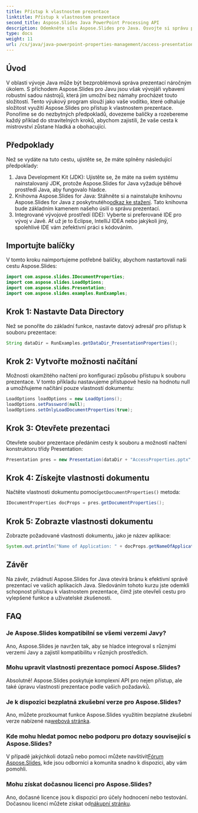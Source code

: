 ```yaml
---
title: Přístup k vlastnostem prezentace
linktitle: Přístup k vlastnostem prezentace
second_title: Aspose.Slides Java PowerPoint Processing API
description: Odemkněte sílu Aspose.Slides pro Java. Osvojte si správu prezentací pomocí tohoto návodu. Bez námahy přistupujte k vlastnostem prezentace, upravujte je a vylepšujte.
type: docs
weight: 11
url: /cs/java/java-powerpoint-properties-management/access-presentation-properties/
---
```

## Úvod
V oblasti vývoje Java může být bezproblémová správa prezentací náročným úkolem. S příchodem Aspose.Slides pro Javu jsou však vývojáři vybaveni robustní sadou nástrojů, která jim umožní bez námahy procházet touto složitostí. Tento výukový program slouží jako vaše vodítko, které odhaluje složitost využití Aspose.Slides pro přístup k vlastnostem prezentace. Ponoříme se do nezbytných předpokladů, dovezeme balíčky a rozebereme každý příklad do stravitelných kroků, abychom zajistili, že vaše cesta k mistrovství zůstane hladká a obohacující.
## Předpoklady
Než se vydáte na tuto cestu, ujistěte se, že máte splněny následující předpoklady:
1. Java Development Kit (JDK): Ujistěte se, že máte na svém systému nainstalovaný JDK, protože Aspose.Slides for Java vyžaduje běhové prostředí Java, aby fungovalo hladce.
2. Knihovna Aspose.Slides for Java: Stáhněte si a nainstalujte knihovnu Aspose.Slides for Java z poskytnutého[odkaz ke stažení](https://releases.aspose.com/slides/java/). Tato knihovna bude základním kamenem našeho úsilí o správu prezentací.
3. Integrované vývojové prostředí (IDE): Vyberte si preferované IDE pro vývoj v Javě. Ať už je to Eclipse, IntelliJ IDEA nebo jakýkoli jiný, spolehlivé IDE vám zefektivní práci s kódováním.

## Importujte balíčky
V tomto kroku naimportujeme potřebné balíčky, abychom nastartovali naši cestu Aspose.Slides:
```java
import com.aspose.slides.IDocumentProperties;
import com.aspose.slides.LoadOptions;
import com.aspose.slides.Presentation;
import com.aspose.slides.examples.RunExamples;
```
## Krok 1: Nastavte Data Directory
Než se ponoříte do základní funkce, nastavte datový adresář pro přístup k souboru prezentace:
```java
String dataDir = RunExamples.getDataDir_PresentationProperties();
```
## Krok 2: Vytvořte možnosti načítání
Možnosti okamžitého načtení pro konfiguraci způsobu přístupu k souboru prezentace. V tomto příkladu nastavujeme přístupové heslo na hodnotu null a umožňujeme načítání pouze vlastností dokumentu:
```java
LoadOptions loadOptions = new LoadOptions();
loadOptions.setPassword(null);
loadOptions.setOnlyLoadDocumentProperties(true);
```
## Krok 3: Otevřete prezentaci
Otevřete soubor prezentace předáním cesty k souboru a možností načtení konstruktoru třídy Presentation:
```java
Presentation pres = new Presentation(dataDir + "AccessProperties.pptx", loadOptions);
```
## Krok 4: Získejte vlastnosti dokumentu
 Načtěte vlastnosti dokumentu pomocí`getDocumentProperties()` metoda:
```java
IDocumentProperties docProps = pres.getDocumentProperties();
```
## Krok 5: Zobrazte vlastnosti dokumentu
Zobrazte požadované vlastnosti dokumentu, jako je název aplikace:
```java
System.out.println("Name of Application: " + docProps.getNameOfApplication());
```

## Závěr
Na závěr, zvládnutí Aspose.Slides for Java otevírá bránu k efektivní správě prezentací ve vašich aplikacích Java. Sledováním tohoto kurzu jste odemkli schopnost přístupu k vlastnostem prezentace, čímž jste otevřeli cestu pro vylepšené funkce a uživatelské zkušenosti.
## FAQ
### Je Aspose.Slides kompatibilní se všemi verzemi Javy?
Ano, Aspose.Slides je navržen tak, aby se hladce integroval s různými verzemi Javy a zajistil kompatibilitu v různých prostředích.
### Mohu upravit vlastnosti prezentace pomocí Aspose.Slides?
Absolutně! Aspose.Slides poskytuje komplexní API pro nejen přístup, ale také úpravu vlastností prezentace podle vašich požadavků.
### Je k dispozici bezplatná zkušební verze pro Aspose.Slides?
 Ano, můžete prozkoumat funkce Aspose.Slides využitím bezplatné zkušební verze nabízené na[webová stránka](https://releases.aspose.com/).
### Kde mohu hledat pomoc nebo podporu pro dotazy související s Aspose.Slides?
 V případě jakýchkoli dotazů nebo pomoci můžete navštívit[Fórum Aspose.Slides](https://forum.aspose.com/c/slides/11), kde jsou odborníci a komunita snadno k dispozici, aby vám pomohli.
### Mohu získat dočasnou licenci pro Aspose.Slides?
 Ano, dočasné licence jsou k dispozici pro účely hodnocení nebo testování. Dočasnou licenci můžete získat od[nákupní stránku](https://purchase.aspose.com/temporary-license/).